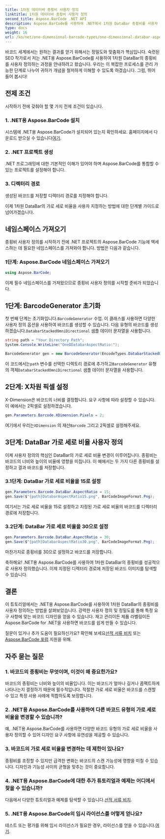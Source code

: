 ```yaml
---
title: 1차원 데이터바 종횡비 사용자 정의
linktitle: 1차원 데이터바 종횡비 사용자 정의
second_title: Aspose.BarCode .NET API
description: Aspose.BarCode를 사용하여 .NET에서 1차원 DataBar 종횡비를 사용자 정의하는 방법을 알아보세요. 바코드 정밀도와 디자인을 향상시킵니다.
type: docs
weight: 16
url: /ko/net/one-dimensional-barcode-types/one-dimensional-databar-aspect-ratio-customization/
---
```


바코드 세계에서는 원하는 결과를 얻기 위해서는 정밀도와 맞춤화가 핵심입니다. 숙련된 SEO 작가로서 저는 .NET용 Aspose.BarCode를 사용하여 1차원 DataBar의 종횡비를 사용자 정의하는 과정을 안내하려고 왔습니다. 우리는 이 복잡한 프로세스를 관리 가능한 단계로 나누어 귀하가 개념을 철저하게 이해할 수 있도록 하겠습니다. 그럼, 뛰어 들어 봅시다!

## 전제 조건

시작하기 전에 갖춰야 할 몇 가지 전제 조건이 있습니다.

### 1. .NET용 Aspose.BarCode 설치

 시스템에 .NET용 Aspose.BarCode가 설치되어 있는지 확인하세요. 홈페이지에서 다운로드 받으실 수 있습니다[여기](https://releases.aspose.com/barcode/net/).

### 2. .NET 프로젝트 생성

.NET 프로그래밍에 대한 기본적인 이해가 있어야 하며 Aspose.BarCode를 통합할 수 있는 프로젝트를 설정해야 합니다.

### 3. 디렉터리 경로

생성된 바코드를 저장할 디렉터리 경로를 지정해야 합니다.

이제 1차원 DataBar의 가로 세로 비율을 사용자 지정하는 방법에 대한 단계별 가이드로 넘어가겠습니다.

## 네임스페이스 가져오기

종횡비 사용자 정의를 시작하기 전에 .NET 프로젝트의 Aspose.BarCode 기능에 액세스하는 데 필요한 네임스페이스를 가져와야 합니다. 방법은 다음과 같습니다.

### 1단계: Aspose.BarCode 네임스페이스 가져오기

```csharp
using Aspose.BarCode;
```

이제 필수 네임스페이스를 가져왔으므로 종횡비 사용자 정의를 시작할 준비가 되었습니다.

## 1단계: BarcodeGenerator 초기화

 첫 번째 단계는 초기화입니다.`BarcodeGenerator` 수업. 이 클래스를 사용하면 다양한 사용자 정의 옵션을 사용하여 바코드를 생성할 수 있습니다. 다음 유형의 바코드를 생성하겠습니다.`DatabarStackedOmniDirectional` 샘플 데이터 문자열을 사용합니다.

```csharp
string path = "Your Directory Path";
System.Console.WriteLine("OneDDatabarAspectRatio:");

BarcodeGenerator gen = new BarcodeGenerator(EncodeTypes.DatabarStackedOmniDirectional, "(01)12345678901231");
```

 이 코드에서는`path` 변수를 선택한 디렉토리 경로에 추가하고`BarcodeGenerator` 유형의 객체`DatabarStackedOmniDirectional` 샘플 데이터 문자열을 사용합니다.

## 2단계: X차원 픽셀 설정

X-Dimension은 바코드의 너비를 결정합니다. 요구 사항에 따라 설정할 수 있습니다. 이 예에서는 2픽셀로 설정하겠습니다.

```csharp
gen.Parameters.Barcode.XDimension.Pixels = 2;
```

 여기에서 우리는`XDimension` 의 재산`Barcode` 그리고 2픽셀로 설정해주세요.

## 3단계: DataBar 가로 세로 비율 사용자 정의

이제 사용자 정의의 핵심인 DataBar의 가로 세로 비율 변경이 이루어집니다. 종횡비는 바코드의 너비와 높이의 비율에 영향을 미칩니다. 이 예에서는 두 가지 다른 종횡비를 설정하고 결과 바코드를 저장합니다.

### 3.1단계: DataBar 가로 세로 비율을 15로 설정

```csharp
gen.Parameters.Barcode.DataBar.AspectRatio = 15;
gen.Save($"{path}DatabarAspectRatio15.png", BarCodeImageFormat.Png);
```

여기서는 가로 세로 비율을 15로 설정하고 지정된 가로 세로 비율의 바코드를 디렉터리 경로에 저장합니다.

### 3.2단계: DataBar 가로 세로 비율을 30으로 설정

```csharp
gen.Parameters.Barcode.DataBar.AspectRatio = 30;
gen.Save($"{path}DatabarAspectRatio30.png", BarCodeImageFormat.Png);
```

마찬가지로 종횡비를 30으로 설정하고 바코드를 저장합니다.

축하해요! .NET용 Aspose.BarCode를 사용하여 1차원 DataBar의 종횡비를 성공적으로 사용자 정의했습니다. 이제 지정된 디렉터리 경로에 저장된 바코드 이미지를 탐색할 수 있습니다.

## 결론

이 튜토리얼에서는 .NET용 Aspose.BarCode를 사용하여 1차원 DataBar의 종횡비를 사용자 정의하는 방법을 살펴보았습니다. 강력한 사용자 정의 및 정밀도를 통해 특정 요구 사항에 맞는 바코드 디자인을 얻을 수 있습니다. 재고 관리이든 제품 라벨링이든 Aspose.BarCode for .NET을 사용하면 바코드를 쉽게 만들 수 있습니다.

 질문이 있거나 추가 도움이 필요하신가요? 확인해 보세요[선적 서류 비치](https://reference.aspose.com/barcode/net/) 또는[Aspose.BarCode 포럼](https://forum.aspose.com/c/barcode/13) 지원을 위해.

## 자주 묻는 질문

### 1. 바코드의 종횡비는 무엇이며, 이것이 왜 중요한가요?

바코드의 종횡비는 너비와 높이의 비율입니다. 이는 바코드가 얼마나 길거나 콤팩트하게 나타나는지 결정하기 때문에 필수적입니다. 적절한 가로 세로 비율은 바코드를 스캔할 수 있고 특정 사용 사례에 적합하도록 보장합니다.

### 2. .NET용 Aspose.BarCode를 사용하여 다른 바코드 유형의 가로 세로 비율을 변경할 수 있습니까?

예, .NET용 Aspose.BarCode를 사용하면 다양한 바코드 유형의 가로 세로 비율을 사용자 정의할 수 있어 디자인 요구 사항에 유연성을 제공할 수 있습니다.

### 3. 바코드의 가로 세로 비율을 변경하는 데 제한이 있나요?

종횡비를 조정할 수 있지만 급격한 변화는 바코드의 스캔 가능성에 영향을 미칠 수 있습니다. 디자인과 기능성 사이의 균형을 맞추는 것이 중요합니다.

### 4. .NET용 Aspose.BarCode에 대한 추가 튜토리얼과 예제는 어디에서 찾을 수 있습니까?

 다음에서 다양한 튜토리얼과 예제를 탐색할 수 있습니다.[선적 서류 비치](https://reference.aspose.com/barcode/net/).

### 5. .NET용 Aspose.BarCode의 임시 라이선스를 어떻게 얻나요?

 테스트 또는 평가를 위해 임시 라이선스가 필요한 경우, 라이선스를 얻을 수 있습니다.[여기](https://purchase.aspose.com/temporary-license/).


